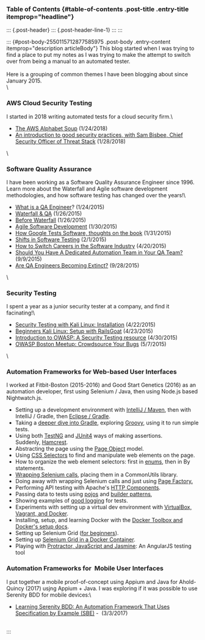 ### Table of Contents {#table-of-contents .post-title .entry-title itemprop="headline"}

::: {.post-header}
::: {.post-header-line-1}
:::
:::

::: {#post-body-2550115712877585975 .post-body .entry-content itemprop="description articleBody"}
This blog started when I was trying to find a place to put my notes as I
was trying to make the attempt to switch over from being a manual to an
automated tester.\
\
Here is a grouping of common themes I have been blogging about since
January 2015.\
\

### AWS Cloud Security Testing

I started in 2018 writing automated tests for a cloud security firm.\

-   [The AWS Alphabet
    Soup](http://www.tjmaher.com/2018/01/the-aws-alphabet-soup.html)
    (1/24/2018)
-   [An introduction to good security practices, with Sam Bisbee, Chief
    Security Officer of Threat
    Stack](http://www.tjmaher.com/2018/01/an-introduction-to-good-security.html)
    (1/28/2018)

\

### Software Quality Assurance

I have been working as a Software Quality Assurance Engineer since 1996.
Learn more about the Waterfall and Agile software development
methodologies, and how software testing has changed over the years!\

-   [What is a QA
    Engineer](http://www.tjmaher.com/2015/01/the-life-of-manual-tester.html)?
    (1/24/2015)
-   [Waterfall & QA](http://www.tjmaher.com/2015/01/waterfall-qa.html)
    (1/26/2015)
-   [Before
    Waterfall](http://www.tjmaher.com/2015/01/before-waterfall.html)
    (1/26/2015)
-   [Agile Software
    Development](http://www.tjmaher.com/2015/01/agile-software-development.html) (1/30/2015)
-   [How Google Tests Software, thoughts on the
    book](http://www.tjmaher.com/2015/01/how-google-test-software.html)
    (1/31/2015)
-   [Shifts in Software
    Testing](http://www.tjmaher.com/2015/02/shifts-in-software-testing.html)
    (2/1/2015)
-   [How to Switch Careers in the Software
    Industry](http://www.tjmaher.com/2015/04/how-to-switch-careers-in-software.html)
    (4/20/2015)
-   [Should You Have A Dedicated Automation Team in Your QA
    Team?](http://www.tjmaher.com/2015/09/should-you-have-dedicated-automation.html)
    (9/9/2015)
-   [Are QA Engineers Becoming
    Extinct?](http://www.tjmaher.com/2015/09/are-qa-engineers-becoming-extinct.html)
    (9/28/2015)

<!-- -->

<div>

\

</div>

### **Security Testing**

I spent a year as a junior security tester at a company, and find it
facinating!\

-   [Security Testing with Kali Linux:
    Installation](http://www.tjmaher.com/2015/04/security-testing-with-kali-linux-intro.html) (4/22/2015)
-   [Beginners Kali Linux: Setup with
    RailsGoat](http://www.tjmaher.com/2015/04/security-testing-meetup-beginners-kali.html)
    (4/23/2015)
-   [Introduction to OWASP: A Security Testing
    resource](http://www.tjmaher.com/2015/04/introduction-to-owasp-security-testing.html)
    (4/30/2015)
-   [OWASP Boston Meetup: Crowdsource Your
    Bugs](http://www.tjmaher.com/2015/05/owasp-boston-meetup-crowdsource-your.html)
    (5/7/2015)

\

### Automation Frameworks for Web-based User Interfaces

<div>

I worked at Fitbit-Boston (2015-2016) and Good Start Genetics (2016) as
an automation developer, first using Selenium / Java, then using Node.js
based Nightwatch.js.

</div>

-   Setting up a development environment with [IntelliJ
    / Maven](http://www.tjmaher.com/2016/05/webdriver-development-environment-setup.html),
    then with IntelliJ / Gradle, then [Eclipse /
    Gradle](http://www.tjmaher.com/2016/06/webdriver-development-environment-setup.html). 
-   Taking a [deeper dive into
    Gradle](http://www.tjmaher.com/search/label/Gradle),
    exploring [Groovy](http://www.tjmaher.com/2016/06/building-test-framework-with-gradle.html),
    using it to run simple tests.
-   Using
    both [TestNG](http://www.tjmaher.com/2016/01/automate-amazon-sketch-of-possible-data.html) and [JUnit4](http://www.tjmaher.com/2016/06/webdriver-development-environment-setup.html) ways
    of making assertions.
    Suddenly, [Hamcrest](http://www.tjmaher.com/2016/05/webdriver-development-environment-setup.html).
-   Abstracting the page using the [Page
    Object](http://www.tjmaher.com/search/label/Page%20Object) model.
-   Using [CSS
    Selectors](http://www.tjmaher.com/2015/04/how-selenium-webdriver-uses-css.html) to
    find and manipulate web elements on the page.
-   How to organize the web element selectors: first
    in [enums](http://www.tjmaher.com/2015/07/storing-locators-for-web-elements.html),
    then in By statements.
-   [Wrapping Selenium
    calls](http://www.tjmaher.com/2015/12/automate-amazon-commonutils-methods-and.html),
    placing them in a CommonUtils library.
-   Doing away with wrapping Selenium calls and just using [Page
    Factory.](http://www.tjmaher.com/2016/06/page-factories-setting-up-creating-them.html)
-   Performing API testing with Apache\'s [HTTP
    Components](http://www.tjmaher.com/2016/02/restful-testing-with-stripe-brief.html).
-   Passing data to tests
    using [pojos](http://www.tjmaher.com/2016/01/automate-amazon-productenums-and.html) and [builder
    patterns](http://www.tjmaher.com/2016/04/why-use-builder-pattern-examples-of.html),
-   Showing examples of [good
    logging](http://www.tjmaher.com/2016/02/do-you-actually-know-what-your.html) for
    tests.
-   Experiments with setting up a virtual dev environment
    with [VirtualBox, Vagrant, and
    Docker](http://www.tjmaher.com/2016/05/setting-up-virtual-dev-environment-with.html).
-   Installing, setup, and learning Docker with the [Docker Toolbox and
    Docker\'s setup
    docs](http://www.tjmaher.com/2016/07/setting-up-docker-easy-way-on-mac-or.html).
-   Setting up Selenium Grid ([for
    beginners](http://www.tjmaher.com/2016/07/setup-of-selenium-grid-for-beginners.html)).
-   Setting up [Selenium Grid in a Docker
    Container](http://www.tjmaher.com/2016/07/setting-up-selenium-grid-with-chrome.html).
-   Playing with [Protractor, JavaScript and
    Jasmine](http://www.tjmaher.com/2016/09/playing-with-protractor-testing.html):
    An AngularJS testing tool

### Automation Frameworks for  Mobile User Interfaces

I put together a mobile proof-of-concept using Appium and Java for
Ahold-Quincy (2017) usjng Appium + Java. I was exploring if it was
possible to use Serenity BDD for mobile devices:\

-   [Learning Serenity BDD: An Automation Framework That Uses
    Specification by Example
    (SBE)](http://www.tjmaher.com/2017/03/serenity-bdd-automation-framework-that.html) - 
    (3/3/2017)

\
:::
